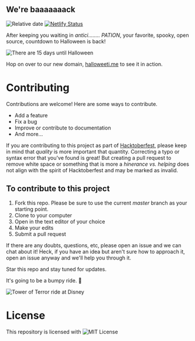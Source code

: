 ## We're baaaaaaack

![Relative date](https://img.shields.io/date/1572480000?color=orange&label=Spooky%20day&style=for-the-badge)
[![Netlify Status](https://api.netlify.com/api/v1/badges/72b6d067-1ba3-48ff-9fd2-296ff5b0ee4f/deploy-status)](https://app.netlify.com/sites/distracted-shaw-96624d/deploys)

After keeping you waiting in _antici........ PATION_, your favorite, spooky, open source, countdown to Halloween is back!

![There are 15 days until Halloween](/img/15-days.png)

Hop on over to our new domain, [halloweeti.me](http://halloweenti.me/) to see it in action.

# Contributing

Contributions are welcome! Here are some ways to contribute.

- Add a feature
- Fix a bug
- Improve or contribute to documentation
- And more...

If you are contributing to this project as part of [Hacktoberfest](https://hacktoberfest.digitalocean.com), please keep in mind that _quality_ is more important that quantity. Correcting a typo or syntax error that you've found is great! But creating a pull request to remove white space or something that is more a _hinerance vs. helping_ does not align with the spirit of Hacktoberfest and may be marked as invalid.

## To contribute to this project

1. Fork this repo. Please be sure to use the current _master_ branch as your starting point.
1. Clone to your computer
1. Open in the text editor of your choice
1. Make your edits
1. Submit a pull request

If there are any doubts, questions, etc, please open an issue and we can chat about it! Heck, if you have an idea but aren't sure how to approach it, open an issue anyway and we'll help you through it.

Star this repo and stay tuned for updates.

It's going to be a bumpy ride. :ghost:

![Tower of Terror ride at Disney](https://media.giphy.com/media/2reM0P5agXPLG/giphy.gif)

# License

This repository is licensed with ![MIT License](./LICENSE)

